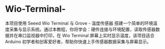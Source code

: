 # Wio-Terminal-
本项目使用 Seeed Wio Terminal 与 Grove - 温度传感器 搭建一个简单的环境温度采集与显示系统。通过本教程，你将学会：硬件连接与环境配置，读取传感器数据并在串口监视器中打印，在 Wio Terminal 屏幕上实时显示温度，该项目适合 Arduino 初学者和创客爱好者，帮助你快速上手传感器数据采集与屏幕显示。

